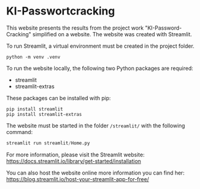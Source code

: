 # KI-Passwortcracking

This website presents the results from the project work "KI-Password-Cracking" simplified on a website.
The website was created with Streamlit.

To run Streamlit, a virtual environment must be created in the project folder.

```commandline
python -m venv .venv
```

To run the website locally, the following two Python packages are required:
* streamlit
* streamlit-extras

These packages can be installed with pip:
```commandline
pip install streamlit
pip install streamlit-extras
```

The website must be started in the folder `/streamlit/` with the following command:
```python
streamlit run streamlit/Home.py
```

For more information, please visit the Streamlit website: https://docs.streamlit.io/library/get-started/installation

You can also host the website online more information you can find her:
https://blog.streamlit.io/host-your-streamlit-app-for-free/